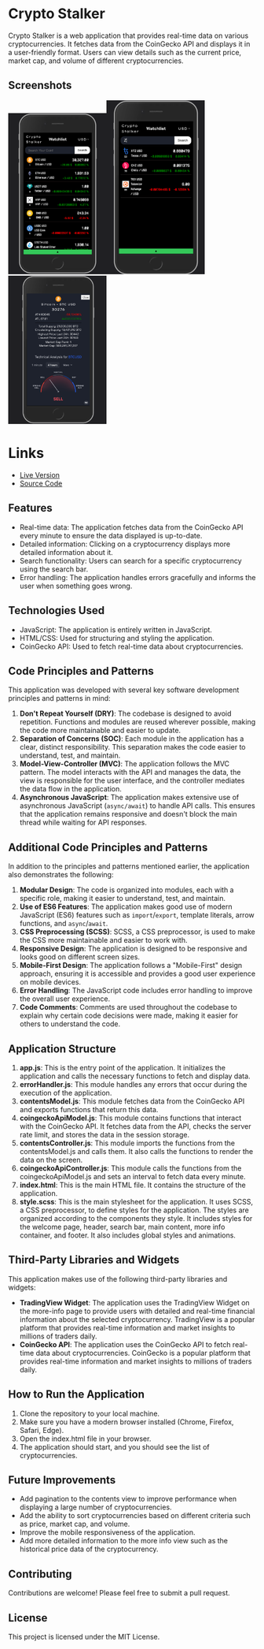 # Crypto Stalker

Crypto Stalker is a web application that provides real-time data on various cryptocurrencies. It fetches data from the CoinGecko API and displays it in a user-friendly format. Users can view details such as the current price, market cap, and volume of different cryptocurrencies.

## Screenshots

<img src="./screenshots/homepage.png" alt="Screenshot Home Page" width="200"/><img src="./screenshots/search-results.png" alt="Screenshot Search Results" width="200"/><img src="./screenshots/more-info-page.png" alt="Screenshot More info page" width="200"/>

# Links
- [Live Version](crypto-stalker-web.netlify.app)
- [Source Code](https://github.com/fa125had/Crypto-Stalker)

## Features

- Real-time data: The application fetches data from the CoinGecko API every minute to ensure the data displayed is up-to-date.
- Detailed information: Clicking on a cryptocurrency displays more detailed information about it.
- Search functionality: Users can search for a specific cryptocurrency using the search bar.
- Error handling: The application handles errors gracefully and informs the user when something goes wrong.

## Technologies Used

- JavaScript: The application is entirely written in JavaScript.
- HTML/CSS: Used for structuring and styling the application.
- CoinGecko API: Used to fetch real-time data about cryptocurrencies.

## Code Principles and Patterns

This application was developed with several key software development principles and patterns in mind:

1. **Don't Repeat Yourself (DRY)**: The codebase is designed to avoid repetition. Functions and modules are reused wherever possible, making the code more maintainable and easier to update.
2. **Separation of Concerns (SOC)**: Each module in the application has a clear, distinct responsibility. This separation makes the code easier to understand, test, and maintain.
3. **Model-View-Controller (MVC)**: The application follows the MVC pattern. The model interacts with the API and manages the data, the view is responsible for the user interface, and the controller mediates the data flow in the application.
4. **Asynchronous JavaScript**: The application makes extensive use of asynchronous JavaScript (`async/await`) to handle API calls. This ensures that the application remains responsive and doesn't block the main thread while waiting for API responses.

## Additional Code Principles and Patterns

In addition to the principles and patterns mentioned earlier, the application also demonstrates the following:

1. **Modular Design**: The code is organized into modules, each with a specific role, making it easier to understand, test, and maintain.
2. **Use of ES6 Features**: The application makes good use of modern JavaScript (ES6) features such as `import`/`export`, template literals, arrow functions, and `async`/`await`.
3. **CSS Preprocessing (SCSS)**: SCSS, a CSS preprocessor, is used to make the CSS more maintainable and easier to work with.
4. **Responsive Design**: The application is designed to be responsive and looks good on different screen sizes.
5. **Mobile-First Design**: The application follows a "Mobile-First" design approach, ensuring it is accessible and provides a good user experience on mobile devices.
6. **Error Handling**: The JavaScript code includes error handling to improve the overall user experience.
7. **Code Comments**: Comments are used throughout the codebase to explain why certain code decisions were made, making it easier for others to understand the code.

## Application Structure

1. **app.js**: This is the entry point of the application. It initializes the application and calls the necessary functions to fetch and display data.
2. **errorHandler.js**: This module handles any errors that occur during the execution of the application.
3. **contentsModel.js**: This module fetches data from the CoinGecko API and exports functions that return this data.
4. **coingeckoApiModel.js**: This module contains functions that interact with the CoinGecko API. It fetches data from the API, checks the server rate limit, and stores the data in the session storage.
5. **contentsController.js**: This module imports the functions from the contentsModel.js and calls them. It also calls the functions to render the data on the screen.
6. **coingeckoApiController.js**: This module calls the functions from the coingeckoApiModel.js and sets an interval to fetch data every minute.
7. **index.html**: This is the main HTML file. It contains the structure of the application.
8. **style.scss**: This is the main stylesheet for the application. It uses SCSS, a CSS preprocessor, to define styles for the application. The styles are organized according to the components they style. It includes styles for the welcome page, header, search bar, main content, more info container, and footer. It also includes global styles and animations.

## Third-Party Libraries and Widgets

This application makes use of the following third-party libraries and widgets:

- **TradingView Widget**: The application uses the TradingView Widget on the more-info page to provide users with detailed and real-time financial information about the selected cryptocurrency. TradingView is a popular platform that provides real-time information and market insights to millions of traders daily.
- **CoinGecko API**: The application uses the CoinGecko API to fetch real-time data about cryptocurrencies. CoinGecko is a popular platform that provides real-time information and market insights to millions of traders daily.

## How to Run the Application

1. Clone the repository to your local machine.
2. Make sure you have a modern browser installed (Chrome, Firefox, Safari, Edge).
3. Open the index.html file in your browser.
4. The application should start, and you should see the list of cryptocurrencies.

## Future Improvements

- Add pagination to the contents view to improve performance when displaying a large number of cryptocurrencies.
- Add the ability to sort cryptocurrencies based on different criteria such as price, market cap, and volume.
- Improve the mobile responsiveness of the application.
- Add more detailed information to the more info view such as the historical price data of the cryptocurrency.

## Contributing

Contributions are welcome! Please feel free to submit a pull request.

## License

This project is licensed under the MIT License.
